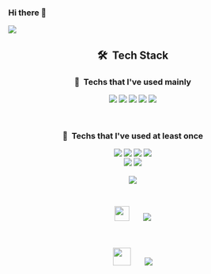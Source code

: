### Hi there 👋

<img src="https://capsule-render.vercel.app/api?type=slice&amp;color=timeGradient&amp;height=275&amp;text=M%20sik&amp;fontSize=70&amp;fontAlign=75" />

<h2 align="center">🛠&nbsp; Tech Stack </h2>

<h3 align="center">🚀&nbsp; Techs that I've used mainly</h3>

<p align="center">
  <img src="https://img.shields.io/badge/HTML5-E34F26?style=flat-square&logo=HTML5&logoColor=white"/>
  <img src="https://img.shields.io/badge/CSS3-1572B6?style=flat-square&logo=css3&logoColor=white"/>
  <img src="https://img.shields.io/badge/Javascript-F7DF1E?style=flat-square&logo=javascript&logoColor=white"/>
  <img src="https://img.shields.io/badge/Redux-764ABC?style=flat-square&logo=Redux&logoColor=white"/>
  <img src="https://img.shields.io/badge/React-61DAFB?style=flat-square&logo=React&logoColor=white"/>
</p>
 <br />
<h3 align="center">📌&nbsp; Techs that I've used at least once</h3>
<p align="center">
  <img src="https://img.shields.io/badge/java-C21325?style=flat-square&logo=Java&logoColor=white"/>
  <img src="https://img.shields.io/badge/Python-3776AB?style=flat-square&logo=Python&logoColor=white"/>
  <img src="https://img.shields.io/badge/Android-009639?style=flat-square&logo=Android&logoColor=white"/>
  <img src="https://img.shields.io/badge/MySQL-2496ED?style=flat-square&logo=MySQL&logoColor=white"/>
  <br />
  <img src="https://img.shields.io/badge/Tailwind%20CSS-E10098?style=flat-square&logo=Tailwind%20CSS&logoColor=white"/>
  <img src="https://img.shields.io/badge/BootStrap-092E20?style=flat-square&logo=BootStrap&logoColor=white"/>
  <br />
  <br />
<img src="https://user-images.githubusercontent.com/73097560/115834477-dbab4500-a447-11eb-908a-139a6edaec5c.gif"> 
</p>
<br />
<p align="center">
<img src="https://github.com/TheDudeThatCode/TheDudeThatCode/blob/master/Assets/Developer.gif" width="30px">&nbsp&nbsp&nbsp&nbsp&nbsp&nbsp
<img src="https://github-readme-stats.vercel.app/api/top-langs/?username=KIMMIKSIK&layout=compact&theme=solarized-light"/>
  <br />
  <br />
  <br />
  <br />
<img src="https://github.com/TheDudeThatCode/TheDudeThatCode/blob/master/Assets/Designer.gif" width="36px">&nbsp&nbsp&nbsp&nbsp&nbsp&nbsp
<img src="https://github-readme-stats.vercel.app/api?username=KIMMIKSIK&count_private=true&show_icons=true&theme=slateorange"/>
</p>




<br />
<!-- <p align="center">
 <img src="https://capsule-render.vercel.app/api?type=waving&color=brown&height=100&Width=200&section=footer"/>
</p> -->


